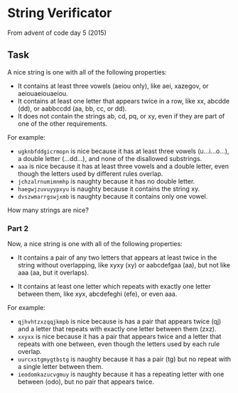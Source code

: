 # String Verificator

From advent of code day 5 (2015)

## Task

A nice string is one with all of the following properties:

-   It contains at least three vowels (aeiou only), like aei, xazegov, or aeiouaeiouaeiou.
-   It contains at least one letter that appears twice in a row, like xx, abcdde (dd), or aabbccdd (aa, bb, cc, or dd).
-   It does not contain the strings ab, cd, pq, or xy, even if they are part of one of the other requirements.

For example:

-   `ugknbfddgicrmopn` is nice because it has at least three vowels (u...i...o...), a double letter (...dd...), and none of the disallowed substrings.
-   `aaa` is nice because it has at least three vowels and a double letter, even though the letters used by different rules overlap.
-   `jchzalrnumimnmhp` is naughty because it has no double letter.
-   `haegwjzuvuyypxyu` is naughty because it contains the string xy.
-   `dvszwmarrgswjxmb` is naughty because it contains only one vowel.

How many strings are nice?

### Part 2

Now, a nice string is one with all of the following properties:

-   It contains a pair of any two letters that appears at least twice in the string without overlapping, like xyxy (xy) or aabcdefgaa (aa), but not like aaa (aa, but it overlaps).

-   It contains at least one letter which repeats with exactly one letter between them, like xyx, abcdefeghi (efe), or even aaa.

For example:

-   `qjhvhtzxzqqjkmpb` is nice because is has a pair that appears twice (qj) and a letter that repeats with exactly one letter between them (zxz).
-   `xxyxx` is nice because it has a pair that appears twice and a letter that repeats with one between, even though the letters used by each rule overlap.
-   `uurcxstgmygtbstg` is naughty because it has a pair (tg) but no repeat with a single letter between them.
-   `ieodomkazucvgmuy` is naughty because it has a repeating letter with one between (odo), but no pair that appears twice.
